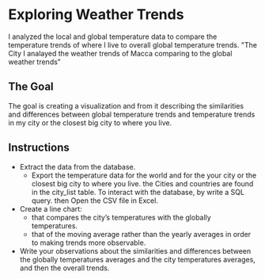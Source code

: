 # Exploring Weather Trends
I analyzed the local and global temperature data to compare the temperature trends of where I live to overall global temperature trends.
"The City I analayed the weather trends of Macca comparing to the global weather trends"

## The Goal 
The goal is creating a visualization and from it describing the similarities and differences between global temperature trends and temperature trends in my city or the closest big city to where you live.

## Instructions

- Extract the data from the database.
  - Export the temperature data for the world and for the your city or the closest big city to where you live.
    the Cities and countries are found in  the city_list table.
    To interact with the database, by write a SQL query. then Open the CSV file in Excel. 
-	Create a line chart: 
     - that compares the city’s temperatures with the globally temperatures.
	  - that of the moving average rather than the yearly averages in order to making trends more observable.
-	Write your observations about the similarities and differences between the globally temperatures averages and the city temperatures averages, and then the overall trends.

